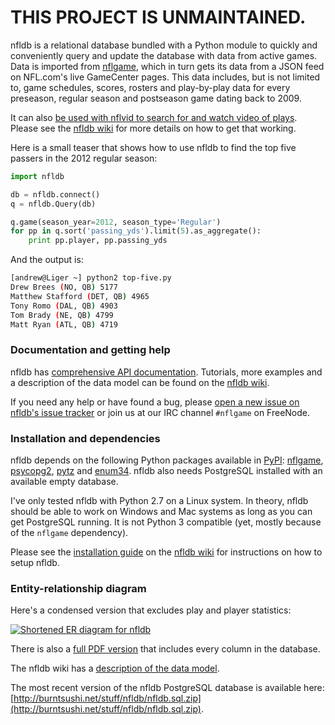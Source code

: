# THIS PROJECT IS UNMAINTAINED.

nfldb is a relational database bundled with a Python module to quickly and
conveniently query and update the database with data from active games.
Data is imported from
[nflgame](https://github.com/BurntSushi/nflgame), which in turn gets its data
from a JSON feed on NFL.com's live GameCenter pages. This data includes, but is
not limited to, game schedules, scores, rosters and play-by-play data for every
preseason, regular season and postseason game dating back to 2009.

It can also
[be used with nflvid to search for and watch video of
plays](http://pdoc.burntsushi.net/nflvid.vlc). Please see the
[nfldb wiki](https://github.com/BurntSushi/nfldb/wiki) for more details on how
to get that working.

Here is a small teaser that shows how to use nfldb to find the top five passers
in the 2012 regular season:

```python
import nfldb

db = nfldb.connect()
q = nfldb.Query(db)

q.game(season_year=2012, season_type='Regular')
for pp in q.sort('passing_yds').limit(5).as_aggregate():
    print pp.player, pp.passing_yds
```

And the output is:

```bash
[andrew@Liger ~] python2 top-five.py
Drew Brees (NO, QB) 5177
Matthew Stafford (DET, QB) 4965
Tony Romo (DAL, QB) 4903
Tom Brady (NE, QB) 4799
Matt Ryan (ATL, QB) 4719
```


### Documentation and getting help

nfldb has
[comprehensive API documentation](http://pdoc.burntsushi.net/nfldb).
Tutorials, more examples and a description of the data model can be found
on the [nfldb wiki](https://github.com/BurntSushi/nfldb/wiki).

If you need any help or have found a bug, please
[open a new issue on nfldb's issue
tracker](https://github.com/BurntSushi/nfldb/issues/new)
or join us at our IRC channel `#nflgame` on FreeNode.


### Installation and dependencies

nfldb depends on the following Python packages available in
[PyPI](https://pypi.python.org/pypi):
[nflgame](https://pypi.python.org/pypi/nflgame),
[psycopg2](https://pypi.python.org/pypi/psycopg2),
[pytz](https://pypi.python.org/pypi/pytz) and
[enum34](https://pypi.python.org/pypi/enum34).
nfldb also needs PostgreSQL installed with an available empty database.

I've only tested nfldb with Python 2.7 on a Linux system. In theory, nfldb
should be able to work on Windows and Mac systems as long as you can get
PostgreSQL running. It is not Python 3 compatible (yet, mostly because of
the `nflgame` dependency).

Please see the
[installation guide](https://github.com/BurntSushi/nfldb/wiki/Installation)
on the [nfldb wiki](https://github.com/BurntSushi/nfldb/wiki)
for instructions on how to setup nfldb.


### Entity-relationship diagram

Here's a condensed version that excludes play and player statistics:

[![Shortened ER diagram for nfldb](http://burntsushi.net/stuff/nfldb/nfldb-condensed.png)](http://burntsushi.net/stuff/nfldb/nfldb-condensed.pdf)

There is also a [full PDF version](http://burntsushi.net/stuff/nfldb/nfldb.pdf)
that includes every column in the database.

The nfldb wiki has a [description of the data
model](https://github.com/BurntSushi/nfldb/wiki/The-data-model).

The most recent version of the nfldb PostgreSQL database is available here:
[http://burntsushi.net/stuff/nfldb/nfldb.sql.zip](http://burntsushi.net/stuff/nfldb/nfldb.sql.zip).

